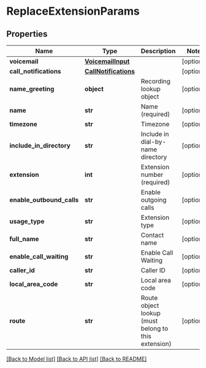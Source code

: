 # ReplaceExtensionParams

## Properties
Name | Type | Description | Notes
------------ | ------------- | ------------- | -------------
**voicemail** | [**VoicemailInput**](VoicemailInput.md) |  | [optional] 
**call_notifications** | [**CallNotifications**](CallNotifications.md) |  | [optional] 
**name_greeting** | **object** | Recording lookup object | [optional] 
**name** | **str** | Name (required) | [optional] 
**timezone** | **str** | Timezone | [optional] 
**include_in_directory** | **str** | Include in dial-by-name directory | [optional] 
**extension** | **int** | Extension number (required) | [optional] 
**enable_outbound_calls** | **str** | Enable outgoing calls | [optional] 
**usage_type** | **str** | Extension type | [optional] 
**full_name** | **str** | Contact name | [optional] 
**enable_call_waiting** | **str** | Enable Call Waiting | [optional] 
**caller_id** | **str** | Caller ID | [optional] 
**local_area_code** | **str** | Local area code | [optional] 
**route** | **str** | Route object lookup (must belong to this extension) | [optional] 

[[Back to Model list]](../README.md#documentation-for-models) [[Back to API list]](../README.md#documentation-for-api-endpoints) [[Back to README]](../README.md)



